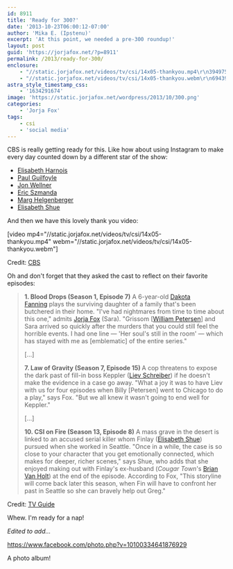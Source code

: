 ```yaml
---
id: 8911
title: 'Ready for 300?'
date: '2013-10-23T06:00:12-07:00'
author: 'Mika E. (Ipstenu)'
excerpt: 'At this point, we needed a pre-300 roundup!'
layout: post
guid: 'https://jorjafox.net/?p=8911'
permalink: /2013/ready-for-300/
enclosure:
    - "//static.jorjafox.net/videos/tv/csi/14x05-thankyou.mp4\r\n3949753\r\nvideo/mp4\r\n"
    - "//static.jorjafox.net/videos/tv/csi/14x05-thankyou.webm\r\n6943967\r\nvideo/webm\r\n"
astra_style_timestamp_css:
    - '1634291674'
image: 'https://static.jorjafox.net/wordpress/2013/10/300.png'
categories:
    - 'Jorja Fox'
tags:
    - csi
    - 'social media'
---
```


CBS is really getting ready for this. Like how about using Instagram to make every day counted down by a different star of the show:
<ul>
	<li><a href="http://instagram.com/p/flfTO2Rhw8/">Elisabeth Harnois</a></li>
	<li><a href="http://instagram.com/p/fn_IAxxh39/">Paul Guilfoyle</a></li>
	<li><a href="http://instagram.com/p/frAyNmxhz-/">Jon Wellner</a></li>
	<li><a href="http://instagram.com/p/fs211Lxh98/">Eric Szmanda</a></li>
	<li><a href="http://instagram.com/p/fvzEeGxh1A/">Marg Helgenberger</a></li>
	<li><a href="http://instagram.com/p/fyTmkJRh3j/">Elisabeth Shue</a></li>
</ul>
And then we have this lovely thank you video:

[video mp4="//static.jorjafox.net/videos/tv/csi/14x05-thankyou.mp4" webm="//static.jorjafox.net/videos/tv/csi/14x05-thankyou.webm"]

Credit: <a href="http://www.cbs.com/shows/csi/video/MK8vnFxiYQhtBg4K9QqWJ__vSih0st69/csi-thank-you-fans/">CBS</a>

Oh and don't forget that they asked the cast to reflect on their favorite episodes:
<blockquote><strong>1. Blood Drops (Season 1, Episode 7)</strong> A 6-year-old <a href="http://www.tvguide.com/celebrities/dakota-fanning/145741">Dakota Fanning</a> plays the surviving daughter of a family that's been butchered in their home. "I've had nightmares from time to time about this one," admits <a href="http://www.tvguide.com/celebrities/jorja-fox/190228">Jorja Fox</a> (Sara). "Grissom [<a href="http://www.tvguide.com/celebrities/william-petersen/179245">William Petersen</a>] and Sara arrived so quickly after the murders that you could still feel the horrible events. I had one line — 'Her soul's still in the room' — which has stayed with me as [emblematic] of the entire series."

[...]

<strong>7. Law of Gravity (Season 7, Episode 15) </strong>A cop threatens to expose the dark past of fill-in boss Keppler (<a href="http://www.tvguide.com/celebrities/liev-schreiber/162111">Liev Schreiber</a>) if he doesn't make the evidence in a case go away. "What a joy it was to have Liev with us for four episodes when Billy [Petersen] went to Chicago to do a play," says Fox. "But we all knew it wasn't going to end well for Keppler."

[...]

<strong>10. CSI on Fire (Season 13, Episode 8)</strong> A mass grave in the desert is linked to an accused serial killer whom Finlay (<a href="http://www.tvguide.com/celebrities/elisabeth-shue/148917">Elisabeth Shue</a>) pursued when she worked in Seattle. "Once in a while, the case is so close to your character that you get emotionally connected, which makes for deeper, richer scenes," says Shue, who adds that she enjoyed making out with Finlay's ex-husband (<em>Cougar Town</em>'s <a href="http://www.tvguide.com/celebrities/brian-van-holt/142807">Brian Van Holt</a>) at the end of the episode. According to Fox, "This storyline will come back later this season, when Fin will have to confront her past in Seattle so she can bravely help out Greg."</blockquote>
Credit: <a href="http://www.tvguide.com/News/CSI-300-Episodes-Best-1072388.aspx">TV Guide</a>

Whew. I'm ready for a nap!

<em>Edited to add...</em>

https://www.facebook.com/photo.php?v=10100334641876929

A photo album!